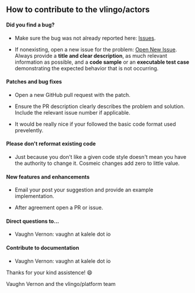## How to contribute to the vlingo/actors

#### **Did you find a bug?**

* Make sure the bug was not already reported here: [Issues](https://github.com/vlingo/xoom-actors/issues).

* If nonexisting, open a new issue for the problem: [Open New Issue](https://github.com/vlingo/xoom-actors/issues'new). Always provide a **title and clear description**, as much relevant information as possible, and a **code sample** or an **executable test case** demonstrating the expected behavior that is not occurring.

#### **Patches and bug fixes**

* Open a new GitHub pull request with the patch.

* Ensure the PR description clearly describes the problem and solution. Include the relevant issue number if applicable.

* It would be really nice if your followed the basic code format used prevelently.

#### **Please don't reformat existing code**

* Just because you don't like a given code style doesn't mean you have the authority to change it. Cosmeic changes add zero to little value.

#### **New features and enhancements**

* Email your post your suggestion and provide an example implementation.

* After agreement open a PR or issue.

#### **Direct questions to...**

* Vaughn Vernon: vaughn at kalele dot io

#### **Contribute to documentation**

* Vaughn Vernon: vaughn at kalele dot io

Thanks for your kind assistence! :smile:

Vaughn Vernon and the vlingo/platform team
